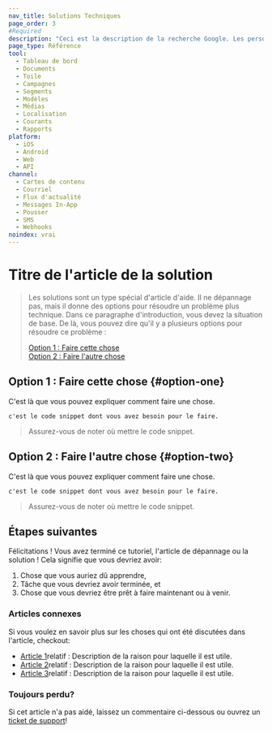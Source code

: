 ```yaml
---
nav_title: Solutions Techniques
page_order: 3
#Required
description: "Ceci est la description de la recherche Google. Les personnages de plus de 160 sont tronqués, concis-le brièvement."
page_type: Référence
tool:
  - Tableau de bord
  - Documents
  - Toile
  - Campagnes
  - Segments
  - Modèles
  - Médias
  - Localisation
  - Courants
  - Rapports
platform:
  - iOS
  - Android
  - Web
  - API
channel:
  - Cartes de contenu
  - Courriel
  - Flux d'actualité
  - Messages In-App
  - Pousser
  - SMS
  - Webhooks
noindex: vrai
---
```


# Titre de l'article de la solution

> Les solutions sont un type spécial d'article d'aide. Il ne dépannage pas, mais il donne des options pour résoudre un problème plus technique. Dans ce paragraphe d'introduction, vous devez <unk> la situation de base. De là, vous pouvez dire qu'il y a plusieurs options pour résoudre ce problème :
> 
> [Option 1 : Faire cette chose](#option-one) <br> [Option 2 : Faire l'autre chose](#option-two)

## Option 1 : Faire cette chose {#option-one}

C'est là que vous pouvez expliquer comment faire une chose.

```
c'est le code snippet dont vous avez besoin pour le faire.
```
> Assurez-vous de noter où mettre le code snippet.


## Option 2 : Faire l'autre chose {#option-two}

C'est là que vous pouvez expliquer comment faire une chose.

```
c'est le code snippet dont vous avez besoin pour le faire.
```
> Assurez-vous de noter où mettre le code snippet.


## Étapes suivantes

Félicitations ! Vous avez terminé ce tutoriel, l'article de dépannage ou la solution ! Cela signifie que vous devriez avoir:
1. Chose que vous auriez dû apprendre,
2. Tâche que vous devriez avoir terminée, et
3. Chose que vous devriez être prêt à faire maintenant ou à venir.

### Articles connexes

Si vous voulez en savoir plus sur les choses qui ont été discutées dans l'article, checkout:
- [Article 1](#solution-1)relatif : Description de la raison pour laquelle il est utile.
- [Article 2](#solution-2)relatif : Description de la raison pour laquelle il est utile.
- [Article 3](#solution-3)relatif : Description de la raison pour laquelle il est utile.

### Toujours perdu?

Si cet article n'a pas aidé, laissez un commentaire ci-dessous ou ouvrez un [ticket de support][support]!

[support]: {{site.baseurl}}/braze_support/
